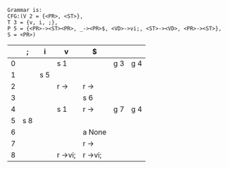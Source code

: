 ```
Grammar is:
CFG:(V 2 = {<PR>, <ST>},
T 3 = {v, i, ;},
P 5 = {<PR>-><ST><PR>, _-><PR>$, <VD>->vi;, <ST>-><VD>, <PR>-><ST>},
S = <PR>)

```
| | ; | i | v | $ | <PR> | <ST> |
| - | - | - | - | - | - | - |
| 0 |  |  | s 1 |  | g 3 | g 4 | 
| 1 |  | s 5 |  |  |  |  | 
| 2 |  |  | r <ST>-><VD> | r <ST>-><VD> |  |  | 
| 3 |  |  |  | s 6 |  |  | 
| 4 |  |  | s 1 | r <PR>-><ST> | g 7 | g 4 | 
| 5 | s 8 |  |  |  |  |  | 
| 6 |  |  |  | a None |  |  | 
| 7 |  |  |  | r <PR>-><ST><PR> |  |  | 
| 8 |  |  | r <VD>->vi; | r <VD>->vi; |  |  | 
